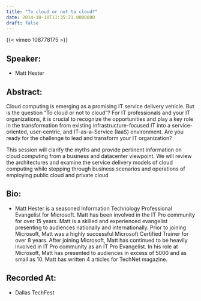 ```yaml
---
title: "To cloud or not to cloud?"
date: 2014-10-10T11:35:21.0000000
draft: false
---
```


{{< vimeo 108778175 >}}

## Speaker:

 - Matt Hester

## Abstract:

<p>Cloud computing is emerging as a promising IT service delivery vehicle. But is the question “To cloud or not to cloud”? For IT professionals and your IT organizations, it is crucial to recognize the opportunities and play a key role in the transformation from existing infrastructure-focused IT into a service-oriented, user-centric, and IT-as-a-Service (IaaS) environment. Are you ready for the challenge to lead and transform your IT organization?</p>
<p>This session will clarify the myths and provide pertinent information on cloud computing from a business and datacenter viewpoint. We will review the architectures and examine the service delivery models of cloud computing while stepping through business scenarios and operations of employing public cloud and private cloud</p>

## Bio:

 - <p>Matt Hester is a seasoned Information Technology Professional Evangelist for Microsoft. Matt has been involved in the IT Pro community for over 15 years. Matt is a skilled and experienced evangelist presenting to audiences nationally and internationally. Prior to joining Microsoft, Matt was a highly successful Microsoft Certified Trainer for over 8 years. After joining Microsoft, Matt has continued to be heavily involved in IT Pro community as an IT Pro Evangelist. In his role at Microsoft, Matt has presented to audiences in excess of 5000 and as small as 10. Matt has written 4 articles for TechNet magazine.</p>

## Recorded At:

 - Dallas TechFest

